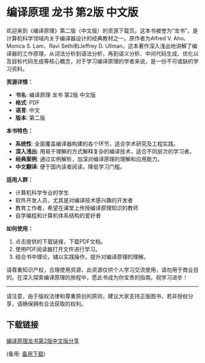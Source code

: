 # 编译原理 龙书 第2版 中文版

欢迎来到《编译原理》第二版（中文版）的资源下载页。这本书被誉为“龙书”，是计算机科学领域内关于编译器设计的经典教材之一。原作者为Alfred V. Aho、Monica S. Lam、Ravi Sethi和Jeffrey D. Ullman，这本著作深入浅出地讲解了编译器的工作原理，从词法分析到语法分析，再到语义分析、中间代码生成、优化以及目标代码生成等核心概念，对于学习编译原理的学者来说，是一份不可或缺的学习资料。

**资源详情：**
- **书名**: 编译原理 龙书 第2版 中文版
- **格式**: PDF
- **语言**: 中文
- **版本**: 第二版

**本书特色：**
- **系统性**: 全面覆盖编译器构建的各个环节，适合学术研究及工程实践。
- **深入浅出**: 用易于理解的方式解释复杂的编译技术，适合不同层次的学习者。
- **经典案例**: 通过实例解析，加深对编译原理的理解和应用能力。
- **中文翻译**: 便于国内读者阅读，降低学习门槛。

**适用人群：**
- 计算机科学专业的学生
- 软件开发人员，尤其是对编译技术感兴趣的开发者
- 教育工作者，希望在课堂上传授编译原理知识的教师
- 自学编程和计算机体系结构的爱好者

**如何使用：**
1. 点击提供的下载链接，下载PDF文档。
2. 使用PDF阅读器打开文件进行学习。
3. 结合书中理论，辅以实践操作，提升对编译原理的理解。

请尊重知识产权，合理使用资源，此资源仅供个人学习交流使用，请勿用于商业目的。在深入探索编译原理的旅程中，愿此书成为你宝贵的指南。祝学习进步！

---

请注意，由于版权法律和尊重原创的原则，建议大家支持正版图书，若非授权分享，请确保拥有合法获取的权利。

## 下载链接
[编译原理龙书第2版中文版分享](https://pan.quark.cn/s/9b424ad5a052) 

(备用: [备用下载](https://pan.baidu.com/s/1MmJA3fiibFu-LRemiuR9Kw?pwd=1234))
